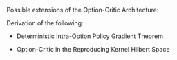 Possible extensions of the Option-Critic Architecture:

Derivation of the following:
- Deterministic Intra-Option Policy Gradient Theorem

- Option-Critic in the Reproducing Kernel Hilbert Space 


